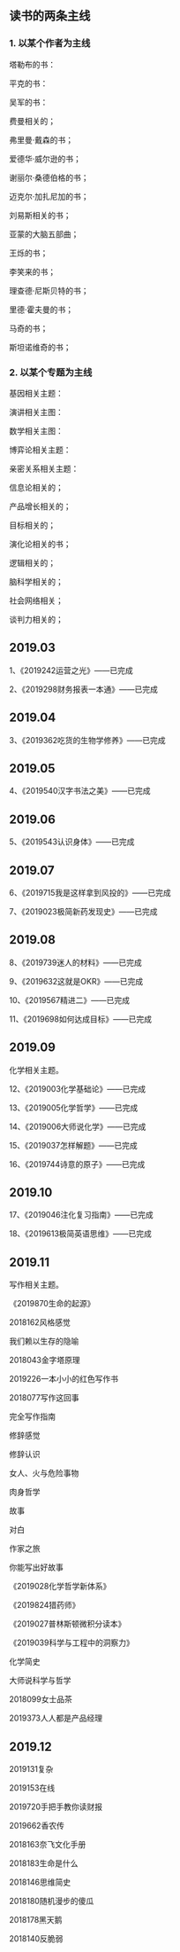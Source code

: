 ## 读书的两条主线

### 1. 以某个作者为主线

塔勒布的书：

平克的书：

吴军的书：

费曼相关的；

弗里曼·戴森的书；

爱德华·威尔逊的书；

谢丽尔·桑德伯格的书；

迈克尔·加扎尼加的书；

刘易斯相关的书；

亚蒙的大脑五部曲；

王烁的书；

李笑来的书；

理查德·尼斯贝特的书；

里德·霍夫曼的书；

马奇的书；

斯坦诺维奇的书；

### 2. 以某个专题为主线

基因相关主题：

演讲相关主图：

数学相关主图：

博弈论相关主题：

亲密关系相关主题：

信息论相关的；

产品增长相关的；

目标相关的；

演化论相关的书；

逻辑相关的；

脑科学相关的；

社会网络相关；

谈判力相关的；

## 2019.03

1、《2019242运营之光》——已完成

2、《2019298财务报表一本通》——已完成

## 2019.04

3、《2019362吃货的生物学修养》——已完成

## 2019.05

4、《2019540汉字书法之美》——已完成

## 2019.06

5、《2019543认识身体》——已完成

## 2019.07

6、《2019715我是这样拿到风投的》——已完成

7、《2019023极简新药发现史》——已完成

## 2019.08

8、《2019739迷人的材料》——已完成

9、《2019632这就是OKR》——已完成

10、《2019567精进二》——已完成

11、《2019698如何达成目标》——已完成

## 2019.09

化学相关主题。

12、《2019003化学基础论》——已完成

13、《2019005化学哲学》——已完成

14、《2019006大师说化学》——已完成

15、《2019037怎样解题》——已完成

16、《2019744诗意的原子》——已完成

## 2019.10

17、《2019046注化复习指南》——已完成

18、《2019613极简英语思维》——已完成

## 2019.11

写作相关主题。

《2019870生命的起源》

2018162风格感觉

我们赖以生存的隐喻

2018043金字塔原理

2019226一本小小的红色写作书

2018077写作这回事

完全写作指南


修辞感觉

修辞认识

女人、火与危险事物

肉身哲学

故事

对白

作家之旅

你能写出好故事

《2019028化学哲学新体系》

《2019824猎药师》

《2019027普林斯顿微积分读本》

《2019039科学与工程中的洞察力》

化学简史

大师说科学与哲学

2018099女士品茶

2019373人人都是产品经理

## 2019.12

2019131复杂

2019153在线

2019720手把手教你读财报

2019662香农传

2018163奈飞文化手册

2018183生命是什么

2018146思维简史

2018180随机漫步的傻瓜

2018178黑天鹅

2018140反脆弱




